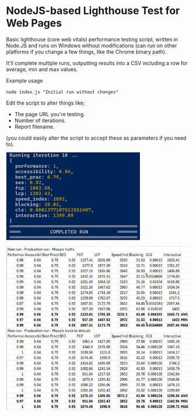 # NodeJS-based Lighthouse Test for Web Pages
Basic lighthouse (core web vitals) performance testing script, written in Node.JS and runs on Windows without modifications (can run on other platforms if you change a few things, like the Chrome binary path).

It'll complete multiple runs, outputting results into a CSV including a row for average, min and max values.

Example usage

```
node index.js "Initial run without changes"
```

Edit the script to alter things like;
- The page URL you're testing.
- Number of iterations.
- Report filename.

(you could easily alter the script to accept these as parameters if you need to).

![Run Complete](page-metrics-run-complete.png)

![CSV](page-metrics-csv.png)
